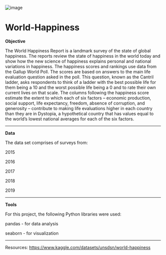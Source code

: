 ![image](https://user-images.githubusercontent.com/119622039/213335648-876cd9f2-1114-4b26-bfdc-51c34b9eb1e8.png)
# World-Happiness 
**Objective**

The World Happiness Report is a landmark survey of the state of global happiness. The reports review the state of happiness in the world today and show how the new science of happiness explains personal and national variations in happiness.
The happiness scores and rankings use data from the Gallup World Poll. The scores are based on answers to the main life evaluation question asked in the poll. This question, known as the Cantril ladder, asks respondents to think of a ladder with the best possible life for them being a 10 and the worst possible life being a 0 and to rate their own current lives on that scale.
The columns following the happiness score estimate the extent to which each of six factors – economic production, social support, life expectancy, freedom, absence of corruption, and generosity – contribute to making life evaluations higher in each country than they are in Dystopia, a hypothetical country that has values equal to the world’s lowest national averages for each of the six factors. 
______________________________________________________________________________________________________________________________________________________________________
**Data**

The data set comprises of surveys from:

2015

2016

2017

2018

2019
______________________________________________________________________________________________________________________________________________________________________
**Tools**

For this project, the following Python libraries were used:

pandas - for data analysis 

seaborn - for visualization

_______________________________________________________________________________________________________________________________________________________________________
Resources:
https://www.kaggle.com/datasets/unsdsn/world-happiness
